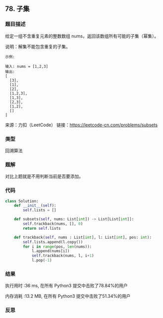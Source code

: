 ## 78. 子集



### 题目描述

给定一组不含重复元素的整数数组 nums，返回该数组所有可能的子集（幂集）。

说明：解集不能包含重复的子集。

```
示例:

输入: nums = [1,2,3]
输出:
[
  [3],
  [1],
  [2],
  [1,2,3],
  [1,3],
  [2,3],
  [1,2],
  []
]
```

来源：力扣（LeetCode）
链接：https://leetcode-cn.com/problems/subsets

### 类型

回溯算法



### 题解

对比上题就是不用判断当前是否要添加。



### 代码

```python
class Solution:
	def __init__(self):
		self.lists = []

	def subsets(self, nums: List[int]) -> List[List[int]]:
		self.trackback(nums, [], 0)
		return self.lists

	def trackback(self, nums : List[int], l: List[int], pos: int):
		self.lists.append(l.copy())
		for i in range(pos, len(nums)):
			l.append(nums[i])
			self.trackback(nums, l, i+1)
			l.pop(-1)
```



### 结果

执行用时 :36 ms, 在所有 Python3 提交中击败了78.84%的用户

内存消耗 :13.2 MB, 在所有 Python3 提交中击败了51.34%的用户



### 反思


